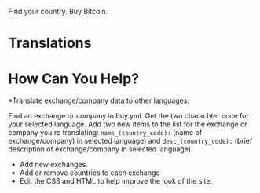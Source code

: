 Find your country. Buy Bitcoin.

# Translations

# How Can You Help? 

  *Translate exchange/company data to other languages.

   Find an exchange or company in buy.yml. Get the two charachter code for your selected language. Add two new items to the list for the exchange or company you're translating: `name_(country_code):` (name of exchange/company) in selected language) and `desc_(country_code):` (brief description of exchange/company in selected language).  


- Add new exchanges. 
- Add or remove countries to each exchange
- Edit the CSS and HTML to help improve the look of the site. 

